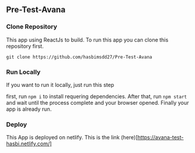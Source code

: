 ## Pre-Test-Avana

### Clone Repository 
This app using ReactJs to build. To run this app you can clone this repository first.

```
git clone https://github.com/hasbimsdd27/Pre-Test-Avana
```
### Run Locally

If you want to run it locally, just run this step

first, run `npm i` to install requering dependencies. After that, run `npm start` and wait until the process complete and your browser opened. Finally your app is already run.

### Deploy
This App is deployed on netlify. This is the link (here)[https://avana-test-hasbi.netlify.com/]
